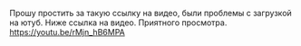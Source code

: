 Прошу простить за такую ссылку на видео, были проблемы с загрузкой на ютуб.
Ниже ссылка на видео. Приятного просмотра.
https://youtu.be/rMjn_hB6MPA
